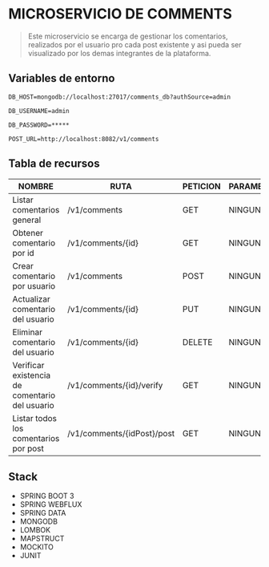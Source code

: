 # MICROSERVICIO DE COMMENTS
> Este microservicio se encarga de gestionar los comentarios, realizados por el usuario  pro cada post existente y asi 
> pueda ser visualizado por los demas integrantes de la plataforma.

## Variables de entorno
```
DB_HOST=mongodb://localhost:27017/comments_db?authSource=admin
```
```
DB_USERNAME=admin
```
```
DB_PASSWORD=*****
```
```
POST_URL=http://localhost:8082/v1/comments
```

## Tabla de recursos
| NOMBRE                                         | RUTA                       | PETICION | PARAMETROS  | CUERPO                                                                                                                                       | 
|------------------------------------------------|----------------------------|----------|-------------|----------------------------------------------------------------------------------------------------------------------------------------------|
| Listar comentarios general                     | /v1/comments               | GET      | NINGUNO     | NINGUNO                                                                                                                                      |
| Obtener comentario por id                      | /v1/comments/{id}          | GET      | NINGUNO     | NINGUNO                                                                                                                                      |
| Crear comentario por usuario                   | /v1/comments               | POST     | NINGUNO     | {<br/>"content":"Nuevo Post"<br/>"postId":"678318b2c8dda45d9a6c300d"br/>} |
| Actualizar comentario del usuario              | /v1/comments/{id}          | PUT      | NINGUNO     | {<br/>"content":"Post editado"<br/>}                                                                                                         |
| Eliminar comentario del usuario                | /v1/comments/{id}          | DELETE   | NINGUNO     | NINGUNO                                                                                                                                      |
| Verificar existencia de comentario del usuario | /v1/comments/{id}/verify   | GET      | NINGUNO     | NINGUNO                                                                                                                                      |
| Listar todos los comentarios por post          | /v1/comments/{idPost}/post | GET     | NINGUNO     | |

## Stack
* SPRING BOOT 3
* SPRING WEBFLUX
* SPRING DATA
* MONGODB
* LOMBOK
* MAPSTRUCT
* MOCKITO
* JUNIT